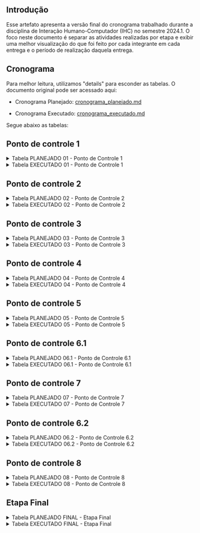 ## Introdução

Esse artefato apresenta a versão final do cronograma trabalhado durante a disciplina de Interação Humano-Computador (IHC) no semestre 2024.1. O foco neste documento é separar as atividades realizadas por etapa e exibir uma melhor visualização do que foi feito por cada integrante em cada entrega e o período de realização daquela entrega.

## Cronograma

Para melhor leitura, utilizamos "details" para esconder as tabelas. O documento original pode ser acessado aqui:

- Cronograma Planejado: [cronograma_planejado.md](../planejamento/cronograma_planejado.md)

- Cronograma Executado: [cronograma_executado.md](../planejamento/cronograma_executado.md)

Segue abaixo as tabelas:

## Ponto de controle 1

<details>

<summary> Tabela PLANEJADO 01 - Ponto de Controle 1 </summary>

<center> 

| <center>Atividade </center>                | <center>Período de desenvolvimento</center> |                            <center>Responsável</center>                            | <center>Revisão </center> |          <center>Revisores</center>          |
| ------------------------------------------ | :-----------------------------------------: | :--------------------------------------------------------------------------------: | :-----------------------: | :------------------------------------------: |
| Planejamento do Projeto - Cronograma       |        02/04/2024 - 04/04/2024/2024         |                    [Pedro Lucas](https://github.com/lucasdray)                     |        04/04/2024         | [Lucas Meireles](https://github.com/Katuner) |
| Heatmap de disponibilidade dos integrantes |                 20/03/2024                  |                    [Pedro Lucas](https://github.com/lucasdray)                     |        02/04/2024         |     [Joyce](https://github.com/joycejdm)     |
| Sites Avaliados                            |           21/03/2024 - 29/03/2024           |    [Augusto](https://github.com/Augcamp) , [Cainã](https://github.com/freitasc)    |        29/03/2024         | [Pedro Lucas](https://github.com/lucasdray)  |
| Criação do Git Pages                       |                 27/03/2024                  |                    [Pedro Lucas](https://github.com/lucasdray)                     |        30/03/2024         |    [Augusto](https://github.com/Augcamp)     |
| Seleção do site                            |           02/04/2024 - 05/04/2024           |                    [Lucas Heler](https://github.com/Akaeboshi)                     |        05/04/2024         |     [Joyce](https://github.com/joycejdm)     |
| Ferramentas do projeto                     |           02/04/2024 - 05/04/2024           |                    [Lucas Meireles](https://github.com/Katuner)                    |        05/04/2024         | [Pedro Lucas](https://github.com/lucasdray)  |
| Processos de Design                        |           02/04/2024 - 05/04/2024           | [Lucas Meireles](https://github.com/Katuner), [Cainã](https://github.com/freitasc) |        05/04/2024         |    [Augusto](https://github.com/Augcamp)     |
| Atualização Git Pages                      |           05/04/2024 - 06/04/2024           |                    [Pedro Lucas](https://github.com/lucasdray)                     |        06/04/2024         |     [Cainã](https://github.com/freitasc)     |
| Gravação da apresentação                   |                 06/04/2024                  |                    [Lucas Heler](https://github.com/Akaeboshi)                     |        06/04/2024         |     [Cainã](https://github.com/freitasc)     |
| Edição da Gravação                         |           06/04/2024 - 07/04/2024           |                        [Joyce](https://github.com/joycejdm)                        |  06/04/2024 - 07/04/2024  | [Lucas Meireles](https://github.com/Katuner) |
| Cronograma Executado                       |                 06/04/2024                  |                    [Pedro Lucas](https://github.com/lucasdray)                     |        06/04/2024         | [Lucas Meireles](https://github.com/Katuner) |

Fonte: DOURADO, Pedro Lucas. 2024.

</center>

</details>

<details>

<summary> Tabela EXECUTADO 01 - Ponto de Controle 1 </summary>

<center>

| <center>Atividade </center>        | <center>Período de desenvolvimento</center> |                                                                                       <center>Responsável</center>                                                                                       | <center>Revisão </center> |                                               <center>Revisores</center>                                               |
| ------------------------------------------ | :--------------------------------------------------: | :---------------------------------------------------------------------------------------------------------------------------------------------------------------------------------------------------------------: | :--------------------------------: | :-----------------------------------------------------------------------------------------------------------------------------: |
| Planejamento do Projeto - Cronograma       |               02/04/2024 - 04/04/2024               |                                                                                     [Pedro Lucas](https://github.com/lucasdray)                                                                                     |             07/04/2024             |                                            [Lucas Meireles](https://github.com/Katuner)                                            |
| Heatmap de disponibilidade dos integrantes |                      20/03/2024                      |                                                                                     [Pedro Lucas](https://github.com/lucasdray)                                                                                     |             07/04/2024             |                     [Augusto Duarte](https://github.com/Augcamp), [Cainã Valença](https://github.com/freitasc)                     |
| Sites Avaliados                            |                      05/04/2024                      |                                                                                     [Augusto Duarte](https://github.com/Augcamp)                                                                                     |             05/04/2024             |                                            [Pedro Lucas](https://github.com/lucasdray)                                            |
| Criação do Git Pages                     |                      27/03/2024                      |                                                                                     [Pedro Lucas](https://github.com/lucasdray)                                                                                     |             07/05/2024             |                                            [Augusto Duarte](https://github.com/Augcamp)                                            |
| Seleção do site                          |                      02/04/2024                      |                                                                                     [Lucas Heler](https://github.com/Akaeboshi)                                                                                     |             07/04/2024             |                                            [Pedro Lucas](https://github.com/lucasdray)                                            |
| Ferramentas do projeto                     |                      05/04/2024                      |                                                                                     [Lucas Meireles](https://github.com/Katuner)                                                                                     |             05/04/2024             |                                            [Pedro Lucas](https://github.com/lucasdray)                                            |
| Processos de Design                        |                      07/04/2024                      |                                                                                     [Lucas Meireles](https://github.com/Katuner)                                                                                     |             05/04/2024             |                                            [Lucas Heler](https://github.com/Akaeboshi)                                            |
| Atualização Git Pages                    |               27/03/2024 - 07/04/2024               |                                           [Augusto Duarte](https://github.com/Augcamp),[Lucas Meireles](https://github.com/Katuner),[Pedro Lucas](https://github.com/lucasdray)                                           |       05/04/2024, 07/04/2024       |                      [Pedro Lucas](https://github.com/lucasdray), [Cainã Valença](https://github.com/freitasc)                      |
| Gravação da apresentação               |                      07/04/2024                      | [Augusto Duarte](https://github.com/Augcamp), [Cainã Valença](https://github.com/freitasc), [Joyce Dionizio](https://github.com/jdm), [Lucas Heler](https://github.com/Akaeboshi), [Pedro Lucas](https://github.com/lucasdray) |             07/04/2024             |                                              [Joyce Dionizio](https://github.com/jdm)                                              |
| Edição da Gravação                     |                      07/04/2024                      |                                                                 [Joyce Dionizio](https://github.com/jdm), [Lucas Meireles](https://github.com/Katuner)                                                                 |             08/04/2024             |                                            [Lucas Meireles](https://github.com/Katuner)                                            |
| Cronograma Executado                       |               04/04/2024 - 07/04/2024               |                                                               [Pedro Lucas](https://github.com/lucasdray), [Cainã Valença](https://github.com/freitasc)                                                               |             07/04/2024             | [Augusto Duarte](https://github.com/Augcamp), [Joyce Dionizio](https://github.com/joycejdm), [Pedro Lucas](https://github.com/lucasdray) |

Fonte: DOURADO, Pedro Lucas. 2024.

</center>

</details>

## Ponto de controle 2

<details>

<summary> Tabela PLANEJADO 02 - Ponto de Controle 2 </summary>

<center>

| <center>Atividade </center>                     | <center>Período de desenvolvimento</center> |                                <center>Responsável</center>                                | <center>Revisão </center> |          <center>Revisores</center>          |
| ----------------------------------------------- | :-----------------------------------------: | :----------------------------------------------------------------------------------------: | :-----------------------: | :------------------------------------------: |
| Correção dos artefatos Ponto de Controle 1      |           09/04/2024 - 10/04/2024           |                        [Pedro Lucas](https://github.com/lucasdray)                         |        10/04/2024         | [Lucas Meireles](https://github.com/Katuner) |
| Criação do perfil do Usuário                    |           11/04/2024 - 06/05/2024           |     [Joyce](https://github.com/joycejdm) e [Pedro Lucas](https://github.com/lucasdray)     |        06/05/2024         | [Lucas Heler](https://github.com/Akaeboshi)  |
| Aspectos Éticos de Pesquisas Envolvendo Pessoas |           11/04/2024 - 06/05/2024           | [Lucas Meireles](https://github.com/Katuner) e [Lucas Heler](https://github.com/Akaeboshi) |        06/05/2024         |     [Cainã](https://github.com/freitasc)     |
| Análise de Tarefas                              |           11/04/2024 - 06/05/2024           |        [Augusto](https://github.com/Augcamp) e [Cainã](https://github.com/freitasc)        |        06/05/2024         |     [Joyce](https://github.com/joycejdm)     |
| Atualização Gitpages                            |           18/04/2024 - 06/05/2024           |                        [Pedro Lucas](https://github.com/lucasdray)                         |        06/05/2024         |    [Augusto](https://github.com/Augcamp)     |
| Gravação da apresentação                        |           20/04/2024 - 06/05/2024           |                        [Lucas Heler](https://github.com/Akaeboshi)                         |        06/05/2024         | [Pedro Lucas](https://github.com/lucasdray)  |
| Edição da gravação                              |           05/05/2024 - 06/05/2024           |                            [Joyce](https://github.com/joycejdm)                            |        06/05/2024         |    [Augusto](https://github.com/Augcamp)     |
| Cronograma Executado                            |                 06/05/2024                  |                        [Pedro Lucas](https://github.com/lucasdray)                         |        06/05/2024         | [Lucas Heler](https://github.com/Akaeboshi)  |


Fonte: DOURADO, Pedro Lucas. 2024.

</center>

</details>

<details>

<summary> Tabela EXECUTADO 02 - Ponto de Controle 2 </summary>

<center>

| <center>Atividade</center>              | <center>Período de desenvolvimento</center> |                                                                                                           <center>Responsável</center>                                                                                                           | <center>Revisão </center> |                                                                                       <center>Revisores</center>                                                                                       |
| ------------------------------------------------ | :--------------------------------------------------: | :--------------------------------------------------------------------------------------------------------------------------------------------------------------------------------------------------------------------------------------------------------: | :--------------------------------: | :------------------------------------------------------------------------------------------------------------------------------------------------------------------------------------------------------------: |
| Correção dos artefatos Ponto de Controle 1     |               09/04/2024 - 10/04/2024               |                                                                                        [Pedro Lucas](https://github.com/lucasdray), [Joyce](https://github.com/joycejdm)                                                                                        |             06/05/2024             |                                                                                   [Lucas Meireles](https://github.com/Katuner)                                                                                   |
| Criação do perfil do Usuário                  |               20/04/2024 - 06/05/2024               |                                                                                        [Joyce](https://github.com/joycejdm)  [Pedro Lucas](https://github.com/lucasdray)                                                                                        |             06/05/2024             |                                                                  [Augusto](https://github.com/Augcamp), [Pedro Lucas](https://github.com/lucasdray)                                                                  |
| Criação das personas                           |                      06/05/2024                      |                      [Augusto](https://github.com/Augcamp), [Cainã Valença](https://github.com/freitasc), [Joyce Dionizio](https://github.com/joycejdm), [Lucas Meireles](https://github.com/Katuner), [Pedro Lucas](https://github.com/lucasdray)                      |             06/05/2024             |                                                                                    [Pedro Lucas](https://github.com/lucasdray)                                                                                    |
| Criação dos cenários                          |                      06/05/2024                      |                     [Augusto](https://github.com/Augcamp), [Cainã Valença](https://github.com/freitasc), [Joyce Dionizio](https://github.com/joycejdm),  [Lucas Meireles](https://github.com/Katuner), [Pedro Lucas](https://github.com/lucasdray)                     |             06/05/2024             |                                                                  [Augusto](https://github.com/Augcamp), [Pedro Lucas](https://github.com/lucasdray)                                                                  |
| Aspectos Éticos de Pesquisas Envolvendo Pessoas |                      06/05/2024                      |                                                                                    [Lucas Meireles](https://github.com/Katuner) e [Lucas Heler](https://github.com/Akaeboshi)                                                                                    |             06/05/2024             |                                                             [Cainã Valença](https://github.com/freitasc), [Pedro Lucas](https://github.com/lucasdray)                                                             |
| Análise de Tarefas                              |                      06/05/2024                      | [Augusto](https://github.com/Augcamp), [Cainã Valença](https://github.com/freitasc), [Joyce Dionizio](https://github.com/joycejdm), [Lucas Heler](https://github.com/Akaeboshi), [Lucas Meireles](https://github.com/Katuner), [Pedro Lucas](https://github.com/lucasdray) |             06/05/2024             |                                         [Lucas Heler](https://github.com/Akaeboshi), [Lucas Meireles](https://github.com/Katuner), [Pedro Lucas](https://github.com/lucasdray)                                         |
| Atualização Gitpages                           |                      06/05/2024                      | [Augusto](https://github.com/Augcamp), [Cainã Valença](https://github.com/freitasc), [Joyce Dionizio](https://github.com/joycejdm), [Lucas Heler](https://github.com/Akaeboshi), [Lucas Meireles](https://github.com/Katuner), [Pedro Lucas](https://github.com/lucasdray) |             06/05/2024             | [Augusto](https://github.com/Augcamp), [Cainã Valença](https://github.com/freitasc), [Lucas Heler](https://github.com/Akaeboshi), [Lucas Meireles](https://github.com/Katuner), [Pedro Lucas](https://github.com/lucasdray) |
| Gravação da apresentação                     |                      06/05/2024                      | [Augusto](https://github.com/Augcamp), [Cainã Valença](https://github.com/freitasc), [Joyce Dionizio](https://github.com/joycejdm), [Lucas Heler](https://github.com/Akaeboshi), [Lucas Meireles](https://github.com/Katuner), [Pedro Lucas](https://github.com/lucasdray) |             06/05/2024             |                                         [Lucas Heler](https://github.com/Akaeboshi), [Lucas Meireles](https://github.com/Katuner), [Pedro Lucas](https://github.com/lucasdray)                                         |
| Cronograma Executado                             |                      06/05/2024                      |                                                                                    [Pedro Lucas](https://github.com/lucasdray), [Lucas Meireles](https://github.com/Katuner)                                                                                    |             06/05/2024             |                                                                                    [Pedro Lucas](https://github.com/lucasdray)                                                                                    |

Fonte: DOURADO, Pedro Lucas. 2024.

</center>

</details>

## Ponto de controle 3

<details>

<summary> Tabela PLANEJADO 03 - Ponto de Controle 3 </summary>

<center>

| <center>Atividade </center>                  | <center>Período de desenvolvimento</center> |                                                                                                  <center>Responsável</center>                                                                                                  | <center>Revisão </center> |          <center>Revisores</center>          |
| -------------------------------------------- | :-----------------------------------------: | :----------------------------------------------------------------------------------------------------------------------------------------------------------------------------------------------------------------------------: | :-----------------------: | :------------------------------------------: |
| Correção dos artefatos Ponto de Controle 2   |           07/05/2024 - 08/05/2024           |                                                                                          [Pedro Lucas](https://github.com/lucasdray)                                                                                           |        08/05/2024         |    [Augusto](https://github.com/Augcamp)     |
| Princípios Gerais de Projeto                 |           07/05/2024 - 10/05/2024           |                                                                       [Joyce](https://github.com/joycejdm) e [Pedro Lucas](https://github.com/lucasdray)                                                                       |        11/05/2024         | [Lucas Meireles](https://github.com/Katuner) |
| Metas de usabilidade                         |           07/05/2024 - 10/05/2024           |                                                                   [Lucas Meireles](https://github.com/Katuner) e [Lucas Heler](https://github.com/Akaeboshi)                                                                   |        11/05/2024         |     [Cainã](https://github.com/freitasc)     |
| Guia de Estilo                               |           07/05/2024 - 10/05/2024           |                                                                          [Augusto](https://github.com/Augcamp) e [Cainã](https://github.com/freitasc)                                                                          |        11/05/2024         |     [Joyce](https://github.com/joycejdm)     |
| Características da plataforma para o projeto |           07/05/2024 - 10/05/2024           |                                                                          [Augusto](https://github.com/Augcamp) e [Cainã](https://github.com/freitasc)                                                                          |        11/05/2024         | [Pedro Lucas](https://github.com/lucasdray)  |
| Atualização Gitpages                         |           07/05/2024 - 10/05/2024           | [Augusto Duarte](https://github.com/Augcamp), [Cainã Valença](https://github.com/freitasc), [Joyce Dionizio](https://github.com/jdm), [Lucas Heler](https://github.com/Akaeboshi), [Pedro Lucas](https://github.com/lucasdray) |        11/05/2024         | [Lucas Heler](https://github.com/Akaeboshi)  |
| Gravação da apresentação                     |                 11/05/2024                  | [Augusto Duarte](https://github.com/Augcamp), [Cainã Valença](https://github.com/freitasc), [Joyce Dionizio](https://github.com/jdm), [Lucas Heler](https://github.com/Akaeboshi), [Pedro Lucas](https://github.com/lucasdray) |        11/05/2024         |    [Augusto](https://github.com/Augcamp)     |
| Edição da gravação                           |           11/05/2024 - 12/05/2024           |                                                                                              [Joyce](https://github.com/joycejdm)                                                                                              |        12/05/2024         | [Lucas Meireles](https://github.com/Katuner) |
| Cronograma Executado                         |                 11/05/2024                  |                                                                                          [Pedro Lucas](https://github.com/lucasdray)                                                                                           |        11/05/2024         |     [Joyce](https://github.com/joycejdm)     |

Fonte: DOURADO, Pedro Lucas. 2024.

</center>

</details>

<details>

<summary> Tabela EXECUTADO 03 - Ponto de Controle 3 </summary>

<center>

| <center>Atividade</center>           | <center>Período de desenvolvimento</center> |                                                                                                           <center>Responsável</center>                                                                                                           | <center>Revisão </center> |                                                                                                             <center>Revisores</center>                                                                                                             |
| --------------------------------------------- | :--------------------------------------------------: | :--------------------------------------------------------------------------------------------------------------------------------------------------------------------------------------------------------------------------------------------------------: | :--------------------------------: | :--------------------------------------------------------------------------------------------------------------------------------------------------------------------------------------------------------------------------------------------------------: |
| Correção dos artefatos Ponto de Controle 2  |               09/05/2024 - 11/05/2024               |                                                                                      [Lucas Meireles](https://github.com/Katuner) e  [Cainã](https://github.com/freitasc)                                                                                      |             13/05/2024             |                                                                                                          [Pedro Lucas](https://github.com/lucasdray)                                                                                                          |
| Princípios Gerais de Projeto                 |                      11/05/2024                      |                                                                                                         [Lucas Meireles](https://github.com/Katuner)                                                                                                         |             13/05/2024             |                                                                                                             [Augusto](https://github.com/Augcamp)                                                                                                             |
| Metas de usabilidade                          |                      11/05/2024                      |                                                                                       [Lucas Meireles](https://github.com/Katuner) e [Joyce](https://github.com/joycejdm)                                                                                       |             13/05/2024             |                                                                                                             [Augusto](https://github.com/Augcamp)                                                                                                             |
| Guia de Estilo                                |               10/05/2024 - 12/05/2024               |                                                                                    [Lucas Heler](https://github.com/Akaeboshi)  e [Pedro Lucas](https://github.com/lucasdray)                                                                                    |             12/05/2024             |                                                                                                          [Pedro Lucas](https://github.com/lucasdray)                                                                                                          |
| Características da plataforma para o projeto |                      13/05/2024                      |                                                                                                             [Cainã](https://github.com/freitasc)                                                                                                             |             13/05/2024             | [Augusto](https://github.com/Augcamp), [Cainã Valença](https://github.com/freitasc), [Joyce Dionizio](https://github.com/joycejdm), [Lucas Heler](https://github.com/Akaeboshi), [Lucas Meireles](https://github.com/Katuner), [Pedro Lucas](https://github.com/lucasdray) |
| Atualização Gitpages                        |               09/05/2024 - 13/05/2024               | [Augusto](https://github.com/Augcamp), [Cainã Valença](https://github.com/freitasc), [Joyce Dionizio](https://github.com/joycejdm), [Lucas Heler](https://github.com/Akaeboshi), [Lucas Meireles](https://github.com/Katuner), [Pedro Lucas](https://github.com/lucasdray) |      11/05/2024 - 13/05/2024      |                                                                                       [Augusto](https://github.com/Augcamp),  [Pedro Lucas](https://github.com/lucasdray)                                                                                       |
| Gravação da apresentação                  |                      13/05/2024                      |                       [Augusto](https://github.com/Augcamp), [Cainã Valença](https://github.com/freitasc), [Lucas Heler](https://github.com/Akaeboshi), [Lucas Meireles](https://github.com/Katuner), [Pedro Lucas](https://github.com/lucasdray)                       |             13/05/2024             |                       [Augusto](https://github.com/Augcamp), [Cainã Valença](https://github.com/freitasc), [Lucas Heler](https://github.com/Akaeboshi), [Lucas Meireles](https://github.com/Katuner), [Pedro Lucas](https://github.com/lucasdray)                       |
| Cronograma Executado                          |               09/05/2024 - 13/05/2024               |                                                                                    [Lucas Meireles](https://github.com/Katuner), [Pedro Lucas](https://github.com/lucasdray)                                                                                    |      12/05/2024 - 13/05/2024      |                                                                                                          [Pedro Lucas](https://github.com/lucasdray)                                                                                                          |

Fonte: MEIRELES, Lucas Oliveira. 2024.

</center>

</details>

## Ponto de controle 4

<details>

<summary> Tabela PLANEJADO 04 - Ponto de Controle 4 </summary>

<center>

| <center>Atividade </center>                                             | <center>Período de desenvolvimento</center> |                                                                                                  <center>Responsável</center>                                                                                                  | <center>Revisão </center> |          <center>Revisores</center>          |
| ----------------------------------------------------------------------- | :-----------------------------------------: | :----------------------------------------------------------------------------------------------------------------------------------------------------------------------------------------------------------------------------: | :-----------------------: | :------------------------------------------: |
| Correção dos artefatos Ponto de Controle 3                              |           14/05/2024 - 15/05/2024           |                                                                                          [Pedro Lucas](https://github.com/lucasdray)                                                                                           |        15/05/2024         |     [Cainã](https://github.com/freitasc)     |
| Planejamento da Avaliação do Storyboard e Análise de tarefas            |          15/05/2024   - 20/05/2024          |                                                                   [Lucas Meireles](https://github.com/Katuner), [Lucas Heler](https://github.com/Akaeboshi)                                                                    |        20/05/2024         |     [Joyce](https://github.com/joycejdm)     |
| Planejamento do relato dos resultados da avaliação do Storyboard        |          15/05/2024   - 20/05/2024          |                                                                          [Augusto](https://github.com/Augcamp), [Joyce](https://github.com/joycejdm)                                                                           |        20/05/2024         | [Pedro Lucas](https://github.com/lucasdray)  |
| Planejamento do relato dos resultados da avaliação do Análise de tarefa |          15/05/2024   - 20/05/2024          |                                                                       [Pedro Lucas](https://github.com/lucasdray), [Cainã](https://github.com/freitasc)                                                                        |        20/05/2024         | [Lucas Heler](https://github.com/Akaeboshi)  |
| Atualização Gitpages                                                    |           14/05/2024 - 20/05/2024           | [Augusto Duarte](https://github.com/Augcamp), [Cainã Valença](https://github.com/freitasc), [Joyce Dionizio](https://github.com/jdm), [Lucas Heler](https://github.com/Akaeboshi), [Pedro Lucas](https://github.com/lucasdray) |        20/05/2024         |     [Cainã](https://github.com/freitasc)     |
| Gravação da apresentação                                                |          20/05/2024  - 21/05/2024           | [Augusto Duarte](https://github.com/Augcamp), [Cainã Valença](https://github.com/freitasc), [Joyce Dionizio](https://github.com/jdm), [Lucas Heler](https://github.com/Akaeboshi), [Pedro Lucas](https://github.com/lucasdray) |        21/05/2024         |    [Augusto](https://github.com/Augcamp)     |
| Edição da gravação                                                      |           20/05/2024 - 21/05/2024           |                                                                                              [Joyce](https://github.com/joycejdm)                                                                                              |        21/05/2024         | [Lucas Meireles](https://github.com/Katuner) |
| Cronograma Executado                                                    |                 20/05/2024                  |                                                                                          [Pedro Lucas](https://github.com/lucasdray)                                                                                           |        20/05/2024         |    [Augusto](https://github.com/Augcamp)     |

Fonte: DOURADO, Pedro Lucas. 2024.

</center>

</details>

<details>

<summary> Tabela EXECUTADO 04 - Ponto de Controle 4 </summary>

<center>

| <center>Atividade </center>                                        | <center>Período de desenvolvimento</center> |                                                                  <center>Responsável</center>                                                                  | <center>Revisão </center> |    <center>Revisores</center>    |
| -------------------------------------------------------------------------- | :--------------------------------------------------: | :---------------------------------------------------------------------------------------------------------------------------------------------------------------------: | :--------------------------------: | :---------------------------------------: |
| Planejamento da Avaliação do Storyboard e Análise de tarefas            |                      22/05/2024                      |                                                                [Lucas Meireles](https://github.com/Katuner)                                                                |             22/05/2024             |     [Joyce](https://github.com/joycejdm)     |
| Planejamento do relato dos resultados da avaliação do Storyboard         |                      22/05/2024                      |                                                                [Lucas Meireles](https://github.com/Katuner)                                                                |             22/05/2024             |    [Cainã](https://github.com/freitasc)    |
| Planejamento do relato dos resultados da avaliação do Análise de tarefa |                      22/05/2024                      |                                                                   [Cainã](https://github.com/freitasc)                                                                   |             22/05/2024             | [Lucas Meireles](https://github.com/Katuner) |
| Atualização Gitpages                                                     |               14/05/2024 - 22/05/2024               | [Augusto Duarte](https://github.com/Augcamp), [Cainã Valença](https://github.com/freitasc), [Joyce Dionizio](https://github.com/jdm), [Lucas Heler](https://github.com/Akaeboshi) |             22/05/2024             |    [Cainã](https://github.com/freitasc)    |
| Gravação da apresentação                                               |                      22/05/2024                      | [Augusto Duarte](https://github.com/Augcamp), [Cainã Valença](https://github.com/freitasc), [Joyce Dionizio](https://github.com/jdm), [Lucas Heler](https://github.com/Akaeboshi) |             22/05/2024             |    [Augusto](https://github.com/Augcamp)    |
| Edição da gravação                                                     |                      22/05/2024                      |                                                                    [Joyce](https://github.com/joycejdm)                                                                    |             22/05/2024             | [Lucas Meireles](https://github.com/Katuner) |
| Cronograma Executado                                                       |                      22/05/2024                      |                                                                   [Cainã](https://github.com/freitasc)                                                                   |             22/05/2024             |    [Augusto](https://github.com/Augcamp)    |

Fonte: FREITAS, Cainã. 2024.

</center>

</details>

## Ponto de controle 5

<details>

<summary> Tabela PLANEJADO 05 - Ponto de Controle 5 </summary>

<center>

| <center>Atividade </center>                                              | <center>Período de desenvolvimento</center> |                                                                                                  <center>Responsável</center>                                                                                                  | <center>Revisão </center> |          <center>Revisores</center>          |
| ------------------------------------------------------------------------ | :-----------------------------------------: | :----------------------------------------------------------------------------------------------------------------------------------------------------------------------------------------------------------------------------: | :-----------------------: | :------------------------------------------: |
| Correção dos artefatos Ponto de Controle 4                               |           23/05/2024 - 24/05/2024           |                                                                                          [Pedro Lucas](https://github.com/lucasdray)                                                                                           |        24/05/2024         | [Lucas Meireles](https://github.com/Katuner) |
| Relato dos resultados do Story Board e da Análise de tarefas,            |           24/05/2024 - 31/05/2024           |                                                                       [Pedro Lucas](https://github.com/lucasdray), [Joyce](https://github.com/joycejdm)                                                                        |        31/05/2024         | [Lucas Heler](https://github.com/Akaeboshi)  |
| Planejamento da Avaliação do Protótipo de Papel                          |           24/05/2024 - 31/05/2024           |                                                                   [Lucas Heler](https://github.com/Akaeboshi), [Lucas Meireles](https://github.com/Katuner)                                                                    |        31/05/2024         |     [Cainã](https://github.com/freitasc)     |
| Planejamento do relato dos resultados da avaliação do Protótipo de Papel |           24/05/2024 - 31/05/2024           |                                                                          [Augusto](https://github.com/Augcamp), [Cainã](https://github.com/freitasc)                                                                           |        31/05/2024         |     [Joyce](https://github.com/joycejdm)     |
| Atualização Gitpages                                                     |           23/05/2024 - 31/05/2024           | [Augusto Duarte](https://github.com/Augcamp), [Cainã Valença](https://github.com/freitasc), [Joyce Dionizio](https://github.com/jdm), [Lucas Heler](https://github.com/Akaeboshi), [Pedro Lucas](https://github.com/lucasdray) |        31/05/2024         | [Lucas Meireles](https://github.com/Katuner) |
| Gravação da apresentação                                                 |                 01/06/2024                  | [Augusto Duarte](https://github.com/Augcamp), [Cainã Valença](https://github.com/freitasc), [Joyce Dionizio](https://github.com/jdm), [Lucas Heler](https://github.com/Akaeboshi), [Pedro Lucas](https://github.com/lucasdray) |        31/05/2024         | [Pedro Lucas](https://github.com/lucasdray)  |
| Edição da gravação                                                       |          01/06/2024  - 02/06/2024           |                                                                                              [Joyce](https://github.com/joycejdm)                                                                                              |        02/06/2024         | [Lucas Heler](https://github.com/Akaeboshi)  |
| Cronograma Executado                                                     |                 01/06/2024                  |                                                                                          [Pedro Lucas](https://github.com/lucasdray)                                                                                           |        01/06/2024         |     [Cainã](https://github.com/freitasc)     |

Fonte: DOURADO, Pedro Lucas. 2024.

</center>

</details>

<details>

<summary> Tabela EXECUTADO 05 - Ponto de Controle 5 </summary>

<center>

| <center>Atividade </center>                          | <center>Período de desenvolvimento</center> |                                                                                      <center>Responsável</center>                                                                                      | <center>Revisão </center> |    <center>Revisores</center>    |
| ------------------------------------------------------------ | :--------------------------------------------------: | :--------------------------------------------------------------------------------------------------------------------------------------------------------------------------------------------------------------: | :--------------------------------: | :---------------------------------------: |
| Correção dos artefatos Ponto de Controle 3                 |                      03/06/2024                      |                                                                                     [Pedro Lucas](https://github.com/lucasdray)                                                                                     |             03/06/2024             | [Lucas Meireles](https://github.com/Katuner) |
| Planejamento da Avaliação de Protótipo de Papel           |              03/06/2024   - 03/06/2024              |                                                              [Lucas Meireles](https://github.com/Katuner), [Cainã Valença](https://github.com/freitasc)                                                              |                                    | [Lucas Meireles](https://github.com/Katuner) |
| Planejamento do relato dos resultados do Protótipo de Papel |               03/06/2024  - 03/06/2024               |                                                                                   [Cainã Valença](https://github.com/freitasc)                                                                                   |             03/06/2024             | [Lucas Meireles](https://github.com/Katuner) |
| Relato dos resultados da avaliação do Storyboard           |               03/06/2024 - 03/06/2024               |                                                            [Lucas Meireles](https://github.com/Katuner)  e  [Cainã Valença](https://github.com/freitasc)                                                            |                                    |                                          |
| Relato dos resultados da avaliação da Análise de tarefa   |               03/06/2024 - 03/06/2024               |                                                                                   [Cainã Valença](https://github.com/freitasc)                                                                                   |                                    |                                          |
| Atualização Gitpages                                       |               03/06/2024 - 03/06/2024               |                                                                                                                                                                                                                  |                                    |                                          |
| Gravação da apresentação                                 |                      03/06/2024                      | [Augusto](https://github.com/Augcamp), [Cainã Valença](https://github.com/freitasc), [Joyce Dionizio](https://github.com/joycejdm), [Lucas Meireles](https://github.com/Katuner), [Pedro Lucas](https://github.com/lucasdray) |                                    |                                          |
| Cronograma Executado                                         |                      03/06/2024                      |                                                              [Pedro Lucas](https://github.com/lucasdray) e   [Lucas Meireles](https://github.com/Katuner)                                                              |                                    |                                          |

Fonte: DOURADO, Pedro Lucas. 2024.

</center>

</details>

## Ponto de controle 6.1

<details>

<summary> Tabela PLANEJADO 06.1 - Ponto de Controle 6.1 </summary>

<center>

| <center>Atividade </center>                | <center>Período de desenvolvimento</center> |                                                                                                  <center>Responsável</center>                                                                                                  | <center>Revisão </center> |          <center>Revisores</center>          |
| ------------------------------------------ | :-----------------------------------------: | :----------------------------------------------------------------------------------------------------------------------------------------------------------------------------------------------------------------------------: | :-----------------------: | :------------------------------------------: |
| Correção dos artefatos Ponto de Controle 5 |           04/06/2024 - 05/06/2024           |                                                                                          [Pedro Lucas](https://github.com/lucasdray)                                                                                           |        05/06/2024         |     [Joyce](https://github.com/joycejdm)     |
| Verificação dos Artefatos Etapa 1          |          05/06/2024  - 10/06/2024           |                                                                                          [Pedro Lucas](https://github.com/lucasdray)                                                                                           |        10/06/2024         |    [Augusto](https://github.com/Augcamp)     |
| Verificação dos Artefatos Etapa 2          |          05/06/2024  - 10/06/2024           |                                                                                              [Joyce](https://github.com/joycejdm)                                                                                              |        10/06/2024         | [Lucas Heler](https://github.com/Akaeboshi)  |
| Verificação dos Artefatos Etapa 3          |          05/06/2024  - 10/06/2024           |                                                                   [Lucas Heler](https://github.com/Akaeboshi) e [Lucas Meireles](https://github.com/Katuner)                                                                   |        10/06/2024         |     [Cainã](https://github.com/freitasc)     |
| Verificação dos Artefatos Etapa 4          |          05/06/2024  - 10/06/2024           |                                                                                              [Cainã](https://github.com/freitasc)                                                                                              |        10/06/2024         |     [Joyce](https://github.com/joycejdm)     |
| Verificação dos Artefatos Etapa 5          |          05/06/2024  - 10/06/2024           |                                                                                             [Augusto](https://github.com/Augcamp)                                                                                              |        10/06/2024         | [Lucas Meireles](https://github.com/Katuner) |
| Atualizar GitPages                         |          04/06/2024  - 11/06/2024           | [Augusto Duarte](https://github.com/Augcamp), [Cainã Valença](https://github.com/freitasc), [Joyce Dionizio](https://github.com/jdm), [Lucas Heler](https://github.com/Akaeboshi), [Pedro Lucas](https://github.com/lucasdray) |        10/06/2024         |     [Joyce](https://github.com/joycejdm)     |
| Gravação da apresentação                   |                 11/06/2024                  | [Augusto Duarte](https://github.com/Augcamp), [Cainã Valença](https://github.com/freitasc), [Joyce Dionizio](https://github.com/jdm), [Lucas Heler](https://github.com/Akaeboshi), [Pedro Lucas](https://github.com/lucasdray) |        11/06/2024         |     [Cainã](https://github.com/freitasc)     |
| Edição da gravação                         |                 11/06/2024                  |                                                                                              [Joyce](https://github.com/joycejdm)                                                                                              |        11/06/2024         | [Lucas Heler](https://github.com/Akaeboshi)  |
| Cronograma Executado                       |                 11/06/2024                  |                                                                                          [Pedro Lucas](https://github.com/lucasdray)                                                                                           |        11/06/2024         |     [Cainã](https://github.com/freitasc)     |

Fonte: DOURADO, Pedro Lucas. 2024.

</center>

</details>

<details>

<summary> Tabela EXECUTADO 06.1 - Ponto de Controle 6.1 </summary>

<center>

| <center>Atividade </center>          | <center>Período de desenvolvimento</center> |                                                                                        <center>Responsável</center>                                                                                        | <center>Revisão </center> |                                                                                         <center>Revisores</center>                                                                                         |
| -------------------------------------------- | :--------------------------------------------------: | :-----------------------------------------------------------------------------------------------------------------------------------------------------------------------------------------------------------------: | :--------------------------------: | :-----------------------------------------------------------------------------------------------------------------------------------------------------------------------------------------------------------------: |
| Correção dos artefatos Ponto de Controle 2 |               06/06/2024 - 08/06/2024               |                                                                                      [Pedro Lucas](https://github.com/lucasdray)                                                                                      |             11/06/2024             |                                                                                      [Augusto Duarte](https://github.com/Augcamp)                                                                                      |
| Verificação dos Artefatos Etapa 2          |               09/06/2024  - 12/06/2024               |                                                                                      [Pedro Lucas](https://github.com/lucasdray)                                                                                      |      11/06/2024 - 12/06/2024      |                                                                  [Joyce Dionizio](https://github.com/jdm), [Lucas Meireles](https://github.com/Katuner)                                                                  |
| Verificação dos Artefatos Etapa 3          |               10/06/2024 - 12/06/2024               |                                                                [Joyce Dionizio](https://github.com/jdm) e    [Augusto Duarte](https://github.com/Augcamp)                                                                |             12/06/2024             |                                                                                      [Pedro Lucas](https://github.com/lucasdray)                                                                                      |
| Verificação dos Artefatos Etapa 4          |               11/06/2024 - 12/06/2024               |                                                                                     [Cainã Valença](https://github.com/freitasc)                                                                                     |             12/06/2024             |                                                                                      [Augusto Duarte](https://github.com/Augcamp)                                                                                      |
| Verificação dos Artefatos Etapa 5          |                      12/06/2024                      |                                                                                      [Lucas Meireles](https://github.com/Katuner)                                                                                      |             12/06/2024             |                                                               [Cainã Valença](https://github.com/freitasc)  e [Pedro Lucas](https://github.com/lucasdray)                                                               |
| Atualizar GitPages                           |               06/06/2024 - 12/06/2024               | [Augusto Duarte](https://github.com/Augcamp), [Cainã Valença](https://github.com/freitasc), [Joyce Dionizio](https://github.com/jdm), [Lucas Meireles](https://github.com/Katuner) e [Pedro Lucas](https://github.com/lucasdray) |             12/06/2024             | [Augusto Duarte](https://github.com/Augcamp), [Cainã Valença](https://github.com/freitasc), [Joyce Dionizio](https://github.com/jdm), [Lucas Meireles](https://github.com/Katuner) e [Pedro Lucas](https://github.com/lucasdray) |
| Gravação da apresentação                 |                      12/06/2024                      | [Augusto Duarte](https://github.com/Augcamp), [Cainã Valença](https://github.com/freitasc), [Joyce Dionizio](https://github.com/jdm), [Lucas Meireles](https://github.com/Katuner) e [Pedro Lucas](https://github.com/lucasdray) |             16/06/2024             |                                                                                      [Pedro Lucas](https://github.com/lucasdray)                                                                                      |
| Cronograma Executado                         |                      12/06/2024                      |                                                               [Pedro Lucas](https://github.com/lucasdray)   e [Lucas Meireles](https://github.com/Katuner)                                                               |             12/06/2024             |                                                                                     [Cainã Valença](https://github.com/freitasc)                                                                                     |

Fonte: DOURADO, Pedro Lucas. 2024. 

</center>

</details>

## Ponto de controle 7

<details>

<summary> Tabela PLANEJADO 07 - Ponto de Controle 7 </summary>

<center>

| <center>Atividade </center>                                                        | <center>Período de desenvolvimento</center> |                                                                                                  <center>Responsável</center>                                                                                                  | <center>Revisão </center> |          <center>Revisores</center>          |
| ---------------------------------------------------------------------------------- | :-----------------------------------------: | :----------------------------------------------------------------------------------------------------------------------------------------------------------------------------------------------------------------------------: | :-----------------------: | :------------------------------------------: |
| Correção dos artefatos Ponto de Control 6.1                                        |           13/06/2024 - 14/06/2024           |                                                                                          [Pedro Lucas](https://github.com/lucasdray)                                                                                           |        17/06/2024         |    [Augusto](https://github.com/Augcamp)     |
| Relato dos resultados do Protótipo de Papel                                        |           14/06/2024 - 17/06/2024           |                                                                       [Pedro Lucas](https://github.com/lucasdray), [Joyce](https://github.com/joycejdm)                                                                        |        17/06/2024         | [Lucas Heler](https://github.com/Akaeboshi)  |
| Planejamento da Avaliação do protótipo de alta fidelidade                          |           14/06/2024 - 17/06/2024           |                                                                   [Lucas Heler](https://github.com/Akaeboshi), [Lucas Meireles](https://github.com/Katuner)                                                                    |        17/06/2024         |     [Joyce](https://github.com/joycejdm)     |
| Planejamento do relato dos resultados da avaliação do protótipo de alta fidelidade |           14/06/2024 - 17/06/2024           |                                                                          [Augusto](https://github.com/Augcamp), [Cainã](https://github.com/freitasc)                                                                           |        17/06/2024         | [Lucas Meireles](https://github.com/Katuner) |
| Atualização Git Pages                                                              |           13/06/2024 - 17/06/2024           | [Augusto Duarte](https://github.com/Augcamp), [Cainã Valença](https://github.com/freitasc), [Joyce Dionizio](https://github.com/jdm), [Lucas Heler](https://github.com/Akaeboshi), [Pedro Lucas](https://github.com/lucasdray) |        17/06/2024         |     [Cainã](https://github.com/freitasc)     |
| Gravação da apresentação                                                           |                 18/06/2024                  | [Augusto Duarte](https://github.com/Augcamp), [Cainã Valença](https://github.com/freitasc), [Joyce Dionizio](https://github.com/jdm), [Lucas Heler](https://github.com/Akaeboshi), [Pedro Lucas](https://github.com/lucasdray) |        18/06/2024         | [Pedro Lucas](https://github.com/lucasdray)  |
| Edição da apresentação                                                             |                 18/06/2024                  |                                                                                              [Joyce](https://github.com/joycejdm)                                                                                              |        18/06/2024         |    [Augusto](https://github.com/Augcamp)     |
| Cronograma Executado                                                               |                 18/06/2024                  |                                                                                          [Pedro Lucas](https://github.com/lucasdray)                                                                                           |        18/06/2024         | [Lucas Meireles](https://github.com/Katuner) |

Fonte: DOURADO, Pedro Lucas. 2024.

</center>

</details>

<details>

<summary> Tabela EXECUTADO 07 - Ponto de Controle 7 </summary>

<center>

| <center>Atividade </center>                                                   | <center>Período de desenvolvimento</center> |                                                                                        <center>Responsável</center>                                                                                        | <center>Revisão </center> |                                                                                         <center>Revisores</center>                                                                                         |
| ------------------------------------------------------------------------------------- | :--------------------------------------------------: | :-----------------------------------------------------------------------------------------------------------------------------------------------------------------------------------------------------------------: | :--------------------------------: | :-----------------------------------------------------------------------------------------------------------------------------------------------------------------------------------------------------------------: |
| Relato dos resultados do Protótipo de Papel                                          |               17/06/2024 - 19/06/2024               |                                                                                      [Lucas Meireles](https://github.com/Katuner)                                                                                      |             19/06/2024             |                                                                                      [Pedro Lucas](https://github.com/lucasdray)                                                                                      |
| Planejamento da Avaliação do protótipo de alta fidelidade                          |                      19/06/2024                      |                                                                                      [Pedro Lucas](https://github.com/lucasdray)                                                                                      |             19/06/2024             |                                                                                      [Lucas Meireles](https://github.com/Katuner)                                                                                      |
| Planejamento do relato dos resultados da avaliação do protótipo de alta fidelidade |                      19/06/2024                      |                                                                                      [Lucas Meireles](https://github.com/Katuner)                                                                                      |             19/06/2024             |                                                                                     [Cainã Valença](https://github.com/freitasc)                                                                                     |
| Atualização Git Pages                                                               |                      19/06/2024                      | [Augusto Duarte](https://github.com/Augcamp), [Cainã Valença](https://github.com/freitasc), [Joyce Dionizio](https://github.com/jdm), [Lucas Meireles](https://github.com/Katuner) e [Pedro Lucas](https://github.com/lucasdray) |             19/06/2024             | [Augusto Duarte](https://github.com/Augcamp), [Cainã Valença](https://github.com/freitasc), [Joyce Dionizio](https://github.com/jdm), [Lucas Meireles](https://github.com/Katuner) e [Pedro Lucas](https://github.com/lucasdray) |
| Gravação da apresentação                                                          |                      19/06/2024                      | [Augusto Duarte](https://github.com/Augcamp), [Cainã Valença](https://github.com/freitasc), [Joyce Dionizio](https://github.com/jdm), [Lucas Meireles](https://github.com/Katuner) e [Pedro Lucas](https://github.com/lucasdray) |                                    |                                                                                                                                                                                                                    |
| Cronograma Executado                                                                  |                      19/06/2024                      |                                          [Pedro Lucas](https://github.com/lucasdray), [Lucas Meireles](https://github.com/Katuner) e [Cainã Valença](https://github.com/freitasc)                                          |                                    |                                                                                                                                                                                                                    |

Fonte: DOURADO, Pedro Lucas. 2024.

</center>

</details>

## Ponto de controle 6.2

<details>

<summary> Tabela PLANEJADO 06.2 - Ponto de Controle 6.2 </summary>

<center>

| <center>Atividade </center>                    | <center>Período de desenvolvimento</center> |                                                                                                  <center>Responsável</center>                                                                                                  | <center>Revisão </center> |          <center>Revisores</center>          |
| ---------------------------------------------- | :-----------------------------------------: | :----------------------------------------------------------------------------------------------------------------------------------------------------------------------------------------------------------------------------: | :-----------------------: | :------------------------------------------: |
| Correção dos artefatos Ponto de Controle 7     |           20/06/2024 - 21/06/2024           |                                                                                          [Pedro Lucas](https://github.com/lucasdray)                                                                                           |        21/06/2024         | [Lucas Meireles](https://github.com/Katuner) |
| Relatar a verificação dos artefatos da Etapa 1 |           20/06/2024 - 22/06/2024           |                                                                                          [Pedro Lucas](https://github.com/lucasdray)                                                                                           |        22/06/2024         |     [Cainã](https://github.com/freitasc)     |
| Relatar a verificação dos artefatos da Etapa 2 |           20/06/2024 - 22/06/2024           |                                                                                             [Augusto](https://github.com/Augcamp)                                                                                              |        22/06/2024         |     [Cainã](https://github.com/freitasc)     |
| Relatar a verificação dos artefatos da Etapa 3 |           20/06/2024 - 22/06/2024           |                                                                                             [Augusto](https://github.com/Augcamp)                                                                                              |        22/06/2024         | [Pedro Lucas](https://github.com/lucasdray)  |
| Relatar a verificação dos artefatos da Etapa 4 |           20/06/2024 - 22/06/2024           |                                                                                              [Cainã](https://github.com/freitasc)                                                                                              |        22/06/2024         |     [Joyce](https://github.com/joycejdm)     |
| Relatar a verificação dos artefatos da Etapa 5 |           20/06/2024 - 22/06/2024           |                                                                                          [Lucas Meireles](https://github.com/Katuner)                                                                                          |        22/06/2024         | [Lucas Heler](https://github.com/Akaeboshi)  |
| Relatar a verificação dos artefatos da Etapa 6 |           20/06/2024 - 22/06/2024           |                                                                                          [Lucas Heler](https://github.com/Akaeboshi)                                                                                           |        22/06/2024         | [Lucas Meireles](https://github.com/Katuner) |
| Relatar a verificação dos artefatos da Etapa 7 |           20/06/2024 - 22/06/2024           |                                                                                              [Joyce](https://github.com/joycejdm)                                                                                              |        22/06/2024         |    [Augusto](https://github.com/Augcamp)     |
| Atualizar Git Pages                            |           20/06/2024 - 22/06/2024           | [Augusto Duarte](https://github.com/Augcamp), [Cainã Valença](https://github.com/freitasc), [Joyce Dionizio](https://github.com/jdm), [Lucas Heler](https://github.com/Akaeboshi), [Pedro Lucas](https://github.com/lucasdray) |        22/06/2024         |     [Cainã](https://github.com/freitasc)     |
| Gravação Apresentação                          |                 22/06/2024                  | [Augusto Duarte](https://github.com/Augcamp), [Cainã Valença](https://github.com/freitasc), [Joyce Dionizio](https://github.com/jdm), [Lucas Heler](https://github.com/Akaeboshi), [Pedro Lucas](https://github.com/lucasdray) |        22/06/2024         |    [Augusto](https://github.com/Augcamp)     |
| Edição Apresentação                            |                 22/06/2024                  |                                                                                              [Joyce](https://github.com/joycejdm)                                                                                              |        22/06/2024         | [Lucas Meireles](https://github.com/Katuner) |
| Cronograma Executado                           |                 22/06/2024                  |                                                                                          [Pedro Lucas](https://github.com/lucasdray)                                                                                           |        22/06/2024         |     [Joyce](https://github.com/joycejdm)     |

Fonte: DOURADO, Pedro Lucas. 2024.

</center>

</details>

<details>

<summary> Tabela EXECUTADO 06.2 - Ponto de Controle 6.2 </summary>

<center>

| <center>Atividade </center> | <center>Período de desenvolvimento</center> |                                                                                       <center>Responsável</center>                                                                                       | <center>Revisão </center> |                         <center>Revisores</center>                         |
| ----------------------------------- | :--------------------------------------------------: | :----------------------------------------------------------------------------------------------------------------------------------------------------------------------------------------------------------------: | :--------------------------------: | :---------------------------------------------------------------------------------: |
| Desenvolver lista da Etapa 2        |               19/06/2024 - 26/06/2024               |                      [Augusto Duarte](https://github.com/Augcamp), [Cainã Valença](https://github.com/freitasc), [Joyce Dionizio](https://github.com/jdm), [Lucas Meireles](https://github.com/Katuner)                      |      23/06/2024 - 26/06/2024      |                      [Pedro Lucas](https://github.com/lucasdray)                      |
| Desenvolver lista da Etapa 3        |               19/06/2024 - 26/06/2024               |                                                                                    [Cainã Valença](https://github.com/freitasc)                                                                                    |      25/06/2024 - 26/06/2024      |                   [Lucas Meireles](https://github.com/Katuner), ???                   |
| Desenvolver lista da Etapa 4        |               19/06/2024 - 26/06/2024               |                                           [Augusto Duarte](https://github.com/Augcamp), [Lucas Meireles](https://github.com/Katuner), [Pedro Lucas](https://github.com/lucasdray)                                           |      23/06/2024 - 26/06/2024      | [Lucas Meireles](https://github.com/Katuner), [Pedro Lucas](https://github.com/lucasdray) |
| Desenvolver lista da Etapa 5        |               19/06/2024 - 26/06/2024               |                                                               [Augusto Duarte](https://github.com/Augcamp), = [Pedro Lucas](https://github.com/lucasdray)                                                               |      23/06/2024 - 26/06/2024      | [Augusto Duarte](https://github.com/Augcamp), [Pedro Lucas](https://github.com/lucasdray) |
| Desenvolver lista da Etapa 7        |               19/06/2024 - 26/06/2024               |                                           [Augusto Duarte](https://github.com/Augcamp), [Lucas Meireles](https://github.com/Katuner), [Pedro Lucas](https://github.com/lucasdray)                                           |      23/06/2024 - 26/06/2024      | [Lucas Meireles](https://github.com/Katuner), [Pedro Lucas](https://github.com/lucasdray) |
| Desenvolver lista da Etapa 8        |               19/06/2024 - 26/06/2024               |                                                                                     [Lucas Meireles](https://github.com/Katuner)                                                                                     |             26/06/2024             |                                         ???                                         |
| Verficação lista da Etapa 2       |                      26/06/2024                      | [Augusto Duarte](https://github.com/Augcamp), [Cainã Valença](https://github.com/freitasc), [Joyce Dionizio](https://github.com/jdm), [Lucas Meireles](https://github.com/Katuner), [Pedro Lucas](https://github.com/lucasdray) |                                    |                                                                                    |
| Verficação lista da Etapa 3       |                      26/06/2024                      |                                                                [Augusto Duarte](https://github.com/Augcamp), [Lucas Meireles](https://github.com/Katuner)                                                                |                                    |                                                                                    |
| Verficação lista da Etapa 4       |                      26/06/2024                      |                                           [Cainã Valença](https://github.com/freitasc), [Joyce Dionizio](https://github.com/jdm),  [Pedro Lucas](https://github.com/lucasdray)                                           |                                    |                                                                                    |
| Verficação lista da Etapa 5       |                      26/06/2024                      |                      [Cainã Valença](https://github.com/freitasc), [Joyce Dionizio](https://github.com/jdm), [Lucas Meireles](https://github.com/Katuner), [Pedro Lucas](https://github.com/lucasdray)                      |                                    |                                                                                    |
| Verficação lista da Etapa 7       |                      26/06/2024                      |                      [Cainã Valença](https://github.com/freitasc), [Joyce Dionizio](https://github.com/jdm), [Lucas Meireles](https://github.com/Katuner), [Pedro Lucas](https://github.com/lucasdray)                      |                                    |                                                                                    |
| Atualização Git Pages             |               19/06/2024 - 26/06/2024               | [Augusto Duarte](https://github.com/Augcamp), [Cainã Valença](https://github.com/freitasc), [Joyce Dionizio](https://github.com/jdm), [Lucas Meireles](https://github.com/Katuner), [Pedro Lucas](https://github.com/lucasdray) |                                    |                                                                                    |
| Gravação da apresentação        |                      26/06/2024                      | [Augusto Duarte](https://github.com/Augcamp), [Cainã Valença](https://github.com/freitasc), [Joyce Dionizio](https://github.com/jdm), [Lucas Meireles](https://github.com/Katuner), [Pedro Lucas](https://github.com/lucasdray) |                                    |                                                                                    |
| Cronograma Executado                |                      26/06/2024                      |                                                                                      [Pedro Lucas](https://github.com/lucasdray)                                                                                      |                                    |                                                                                    |

Fonte: DOURADO, Pedro Lucas. 2024.

</center>

</details>

## Ponto de controle 8

<details>

<summary> Tabela PLANEJADO 08 - Ponto de Controle 8 </summary>

<center>

| <center>Atividade </center>                  | <center>Período de desenvolvimento</center> |                                                                                                               <center>Responsável</center>                                                                                                                | <center>Revisão </center> |                                <center>Revisores</center>                                 |
| -------------------------------------------- | :-----------------------------------------: | :-------------------------------------------------------------------------------------------------------------------------------------------------------------------------------------------------------------------------------------------------------: | :-----------------------: | :---------------------------------------------------------------------------------------: |
| Correção dos artefatos Ponto de Controle 6.2 |           20/06/2024 - 24/06/2024           | [Augusto](https://github.com/Augcamp), [Cainã](https://github.com/freitasc), [Lucas Heler](https://github.com/Akaeboshi), [Lucas Meireles](https://github.com/Katuner), [Joyce](https://github.com/joycejdm), [Pedro Lucas](https://github.com/lucasdray) |        24/06/2024         |        [Augusto](https://github.com/Augcamp) [Cainã](https://github.com/freitasc)         |
| Relato do Protótipo de alta fidelidade       |           20/06/2024 - 24/06/2024           | [Augusto](https://github.com/Augcamp), [Cainã](https://github.com/freitasc), [Lucas Heler](https://github.com/Akaeboshi), [Lucas Meireles](https://github.com/Katuner), [Joyce](https://github.com/joycejdm), [Pedro Lucas](https://github.com/lucasdray) |        24/06/2024         | [Lucas Heler](https://github.com/Akaeboshi), [Lucas Meireles](https://github.com/Katuner) |
| Atualização Git Pages                        |           20/06/2024 - 25/06/2024           |              [Augusto Duarte](https://github.com/Augcamp), [Cainã Valença](https://github.com/freitasc), [Joyce Dionizio](https://github.com/jdm), [Lucas Heler](https://github.com/Akaeboshi), [Pedro Lucas](https://github.com/lucasdray)               |        25/06/2024         |     [Pedro Lucas](https://github.com/lucasdray), [Cainã](https://github.com/freitasc)     |
| Gravação da Apresentação                     |                 25/06/2024                  |              [Augusto Duarte](https://github.com/Augcamp), [Cainã Valença](https://github.com/freitasc), [Joyce Dionizio](https://github.com/jdm), [Lucas Heler](https://github.com/Akaeboshi), [Pedro Lucas](https://github.com/lucasdray)               |        25/06/2024         |                           [Joyce](https://github.com/joycejdm)                            |
| Edição da Apresentação                       |                 25/06/2024                  |                                                                                                           [Joyce](https://github.com/joycejdm)                                                                                                            |        25/06/2024         |                           [Augusto](https://github.com/Augcamp)                           |
| Cronograma Executado                         |                 25/06/2024                  |                                                                                                                                                                                                                                                           |        25/06/2024         |                                                                                           |

Fonte: DOURADO, Pedro Lucas. 2024.

</center>

</details>

<details>

<summary> Tabela EXECUTADO 08 - Ponto de Controle 8 </summary>

<center>

| <center>Atividade </center>            | <center>Período de desenvolvimento</center> |                                                                  <center>Responsável</center>                                                                  | <center>Revisão </center> |                                                                   <center>Revisores</center>                                                                   |
| -------------------------------------- | :-----------------------------------------: | :------------------------------------------------------------------------------------------------------------------------------------------------------------: | :-----------------------: | :------------------------------------------------------------------------------------------------------------------------------------------------------------: |
| Relato do Protótipo de alta fidelidade |           01/07/2024 - 03/07/2024           | [Augusto](https://github.com/Augcamp), [Cainã](https://github.com/freitasc), [Joyce](https://github.com/joycejdm), [Pedro Lucas](https://github.com/lucasdray) |        03/07/2024         | [Augusto](https://github.com/Augcamp), [Cainã](https://github.com/freitasc), [Joyce](https://github.com/joycejdm), [Pedro Lucas](https://github.com/lucasdray) |
| Atualização Git Pages                  |           01/07/2024 - 03/07/2024           | [Augusto](https://github.com/Augcamp), [Cainã](https://github.com/freitasc), [Joyce](https://github.com/joycejdm), [Pedro Lucas](https://github.com/lucasdray) |        03/07/2024         | [Augusto](https://github.com/Augcamp), [Cainã](https://github.com/freitasc), [Joyce](https://github.com/joycejdm), [Pedro Lucas](https://github.com/lucasdray) |
| Gravação da Apresentação               |                 03/07/2024                  | [Augusto](https://github.com/Augcamp), [Cainã](https://github.com/freitasc), [Joyce](https://github.com/joycejdm), [Pedro Lucas](https://github.com/lucasdray) |        03/07/2024         |                                                          [Pedro Lucas](https://github.com/lucasdray)                                                           |
| Edição da Apresentação                 |                 03/07/2024                  |                                                          [Pedro Lucas](https://github.com/lucasdray)                                                           |        03/07/2024         |                                                              [Cainã](https://github.com/freitasc)                                                              |
| Cronograma Executado                   |                 03/07/2024                  |                                                              [Cainã](https://github.com/freitasc)                                                              |        03/07/2024         |                                                          [Pedro Lucas](https://github.com/lucasdray)                                                           |

Fonte: DOURADO, Pedro Lucas. 2024.

</center>

</details>

## Etapa Final

<details>

<summary> Tabela PLANEJADO FINAL - Etapa Final </summary>

<center>

| <center>Atividade </center>                | <center>Período de desenvolvimento</center> |                                                                                                               <center>Responsável</center>                                                                                                                | <center>Revisão </center> |                            <center>Revisores</center>                             |
| ------------------------------------------ | :-----------------------------------------: | :-------------------------------------------------------------------------------------------------------------------------------------------------------------------------------------------------------------------------------------------------------: | :-----------------------: | :-------------------------------------------------------------------------------: |
| Correção dos artefatos Ponto de Controle 8 |           27/06/2024 - 29/06/2024           | [Augusto](https://github.com/Augcamp), [Cainã](https://github.com/freitasc), [Lucas Heler](https://github.com/Akaeboshi), [Lucas Meireles](https://github.com/Katuner), [Joyce](https://github.com/joycejdm), [Pedro Lucas](https://github.com/lucasdray) |        29/06/2024         |    [Augusto](https://github.com/Augcamp) [Cainã](https://github.com/freitasc)     |
| Atualização Git Pages                      |           27/06/2024 - 29/06/2024           |              [Augusto Duarte](https://github.com/Augcamp), [Cainã Valença](https://github.com/freitasc), [Joyce Dionizio](https://github.com/jdm), [Lucas Heler](https://github.com/Akaeboshi), [Pedro Lucas](https://github.com/lucasdray)               |        29/06/2024         | [Pedro Lucas](https://github.com/lucasdray), [Cainã](https://github.com/freitasc) |
| Gravação da Apresentação                   |                 29/06/2024                  |              [Augusto Duarte](https://github.com/Augcamp), [Cainã Valença](https://github.com/freitasc), [Joyce Dionizio](https://github.com/jdm), [Lucas Heler](https://github.com/Akaeboshi), [Pedro Lucas](https://github.com/lucasdray)               |        29/06/2024         |                       [Joyce](https://github.com/joycejdm)                        |
| Edição da Apresentação                     |                 29/06/2024                  |                                                                                                           [Joyce](https://github.com/joycejdm)                                                                                                            |        29/06/2024         |                       [Augusto](https://github.com/Augcamp)                       |
| Cronograma Executado                   |                 08/07/2024                  |                                                              [Cainã](https://github.com/freitasc)                                                              |                 |                                                                                                |

Fonte: DOURADO, Pedro Lucas. 2024.

</center>

</details>

<details>

<summary> Tabela EXECUTADO FINAL - Etapa Final </summary>

<center>

| <center>Atividade </center>                | <center>Período de desenvolvimento</center> |                                                                                                               <center>Responsável</center>                                                                                                                | <center>Revisão </center> |                            <center>Revisores</center>                             |
| ------------------------------------------ | :-----------------------------------------: | :-------------------------------------------------------------------------------------------------------------------------------------------------------------------------------------------------------------------------------------------------------: | :-----------------------: | :-------------------------------------------------------------------------------: |
| Correção dos artefatos Ponto de Controle 8 |           04/07/2024 - 08/07/2024           | [Cainã](https://github.com/freitasc), [Lucas Meireles](https://github.com/Katuner), [Pedro Lucas](https://github.com/lucasdray), [Augusto](https://github.com/Augcamp)  |        08/07/2024         |    [Cainã](https://github.com/freitasc), [Lucas Meireles](https://github.com/Katuner), [Pedro Lucas](https://github.com/lucasdray), [Augusto](https://github.com/Augcamp)     |
| Atualização Git Pages                      |           04/07/2024 - 08/07/2024           |              [Augusto Duarte](https://github.com/Augcamp), [Cainã Valença](https://github.com/freitasc), [Joyce Dionizio](https://github.com/jdm), [Pedro Lucas](https://github.com/lucasdray)               |        29/06/2024         | [Augusto Duarte](https://github.com/Augcamp), [Cainã Valença](https://github.com/freitasc), [Joyce Dionizio](https://github.com/jdm), [Pedro Lucas](https://github.com/lucasdray) |
| Gravação da Apresentação                   |                 08/07/2024                  |              [Augusto Duarte](https://github.com/Augcamp), [Cainã Valença](https://github.com/freitasc), [Joyce Dionizio](https://github.com/jdm), [Pedro Lucas](https://github.com/lucasdray)               |             |                                            |
| Edição da Apresentação                     |                 08/07/2024                  |                                                                                                                                                                                                                       |                 |                        |
| Cronograma Executado                   |                 08/07/2024                  |                                                              [Cainã](https://github.com/freitasc)                                                              |                 |                                                                                                |

Fonte: DOURADO, Pedro Lucas. 2024.

</center>


## Historico de Versões

|    Data    | Versão |                                                                    Descrição                                                                     |                                     Autor(es) | Data de revisão |                 Revisor(es)                  |
| :--------: | :----: | :----------------------------------------------------------------------------------------------------------------------------------------------: | --------------------------------------------: | :-------------: | :------------------------------------------: |
| 08/07/2024 | `1.0`  | Criação do documento  | [Cainã Freitas](https://github.com/freitasc) |      |  |
